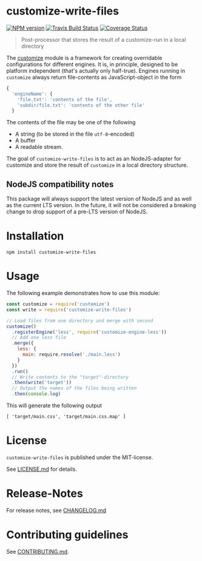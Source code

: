 # customize-write-files 

[![NPM version](https://img.shields.io/npm/v/customize-write-files.svg)](https://npmjs.com/package/customize-write-files)
[![Travis Build Status](https://travis-ci.org/.svg?branch=master)](https://travis-ci.org/)
[![Coverage Status](https://img.shields.io/coveralls/.svg)](https://coveralls.io/r/)

> Post-processor that stores the result of a customize-run in a local directory

The [customize](https://npmjs.com/package/customize) module is a framework for creating overridable configurations for different
engines. It is, in principle, designed to be platform independent (that's actually only half-true).
Engines running in `customize` always return file-contents as JavaScript-object in the form

```js
{
  'engineName': {
    'file.txt': 'contents of the file',
    'subdir/file.txt': 'contents of the other file'
  }
```

The contents of the file may be one of the following

* A string (to be stored in the file `utf-8`-encoded) 
* A buffer
* A readable stream.

The goal of `customize-write-files` is to act as an NodeJS-adapter for customize 
and store the result of `customize` in a local directory structure.
 
## NodeJS compatibility notes

This package will always support the latest version of NodeJS and as well as the current LTS version.
In the future, it will not be considered a breaking change to drop support of a pre-LTS version of NodeJS.

# Installation

```
npm install customize-write-files
```

 
# Usage

The following example demonstrates how to use this module:

```js
const customize = require('customize')
const write = require('customize-write-files')

// Load files from one directory and merge with second
customize()
  .registerEngine('less', require('customize-engine-less'))
  // Add one less file
  .merge({
    less: {
      main: require.resolve('./main.less')
    }
  })
  .run()
  // Write contents to the "target"-directory
  .then(write('target'))
  // Output the names of the files being written
  .then(console.log)
```

This will generate the following output

```
[ 'target/main.css', 'target/main.css.map' ]
```



# License

`customize-write-files` is published under the MIT-license.

See [LICENSE.md](LICENSE.md) for details.


# Release-Notes
 
For release notes, see [CHANGELOG.md](CHANGELOG.md)
 
# Contributing guidelines

See [CONTRIBUTING.md](CONTRIBUTING.md).